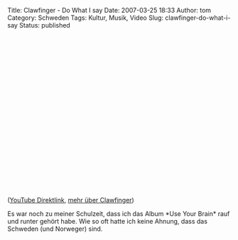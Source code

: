 Title: Clawfinger - Do What I say
Date: 2007-03-25 18:33
Author: tom
Category: Schweden
Tags: Kultur, Musik, Video
Slug: clawfinger-do-what-i-say
Status: published

<p>
<object width="425" height="350">
<param name="movie" value="http://www.youtube.com/v/-1CE4P8qqPE"></param><param name="wmode" value="transparent"></param>

<embed src="http://www.youtube.com/v/-1CE4P8qqPE" type="application/x-shockwave-flash" wmode="transparent" width="425" height="350">
</embed>
</object>
  
([YouTube Direktlink](http://youtube.com/watch?v=-1CE4P8qqPE), [mehr
über Clawfinger](http://de.wikipedia.org/wiki/Clawfinger))

</p>
Es war noch zu meiner Schulzeit, dass ich das Album *Use Your Brain*
rauf und runter gehört habe. Wie so oft hatte ich keine Ahnung, dass das
Schweden (und Norweger) sind.

